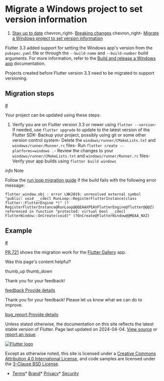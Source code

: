 Migrate a Windows project to set version information
====================================================

1. [Stay up to date](/release) chevron\_right- [Breaking changes](/release/breaking-changes) chevron\_right- [Migrate a Windows project to set version information](/release/breaking-changes/windows-version-information)

Flutter 3.3 added support for setting the Windows app's version from the `pubspec.yaml` file or through the `--build-name` and `--build-number` build arguments. For more information, refer to the [Build and release a Windows app](/deployment/windows#updating-the-apps-version-number) documentation.

Projects created before Flutter version 3.3 need to be migrated to support versioning.

Migration steps
---------------

[#](#migration-steps)

Your project can be updated using these steps:

1. Verify you are on Flutter version 3.3 or newer using `flutter --version`- If needed, use `flutter upgrade` to update to the latest version of the Flutter SDK- Backup your project, possibly using git or some other version control system- Delete the `windows/runner/CMakeLists.txt` and `windows/runner/Runner.rc` files- Run `flutter create --platforms=windows .`- Review the changes to your `windows/runner/CMakeLists.txt` and `windows/runner/Runner.rc` files- Verify your app builds using `flutter build windows`

*info* Note

Follow the [run loop migration guide](/release/breaking-changes/windows-run-loop) if the build fails with the following error message:

```
flutter_window.obj : error LNK2019: unresolved external symbol "public: void __cdecl RunLoop::RegisterFlutterInstance(class flutter::FlutterEngine *)" (?RegisterFlutterInstance@RunLoop@@QEAAXPEAVFlutterEngine@flutter@@@Z) referenced in function "protected: virtual bool __cdecl FlutterWindow::OnCreate(void)" (?OnCreate@FlutterWindow@@MEAA_NXZ)
```

Example
-------

[#](#example)

[PR 721](https://github.com/flutter/gallery/pull/721/files) shows the migration work for the [Flutter Gallery](https://flutter-gallery-archive.web.app) app.

Was this page's content helpful?

thumb\_up thumb\_down

Thank you for your feedback!

 [feedback Provide details](https://github.com/flutter/website/issues/new?template=1_page_issue.yml&&page-url=https://docs.flutter.dev/release/breaking-changes/windows-version-information/&page-source=https://github.com/flutter/website/tree/main/src/content/release/breaking-changes/windows-version-information.md)

Thank you for your feedback! Please let us know what we can do to improve.

 [bug\_report Provide details](https://github.com/flutter/website/issues/new?template=1_page_issue.yml&&page-url=https://docs.flutter.dev/release/breaking-changes/windows-version-information/&page-source=https://github.com/flutter/website/tree/main/src/content/release/breaking-changes/windows-version-information.md)

Unless stated otherwise, the documentation on this site reflects the latest stable version of Flutter. Page last updated on 2024-04-04. [View source](https://github.com/flutter/website/tree/main/src/content/release/breaking-changes/windows-version-information.md) or [report an issue](https://github.com/flutter/website/issues/new?template=1_page_issue.yml&&page-url=https://docs.flutter.dev/release/breaking-changes/windows-version-information/&page-source=https://github.com/flutter/website/tree/main/src/content/release/breaking-changes/windows-version-information.md "Report an issue with this page").

[![Flutter logo](/assets/images/branding/flutter/logo+text/horizontal/white.svg)](https://flutter.dev)

Except as otherwise noted, this site is licensed under a [Creative Commons Attribution 4.0 International License](https://creativecommons.org/licenses/by/4.0/), and code samples are licensed under the [3-Clause BSD License](https://opensource.org/licenses/BSD-3-Clause).

* [Terms](/tos "Terms of use")* [Brand](/brand "Brand usage guidelines")* [Privacy](https://policies.google.com/privacy "Privacy policy")* [Security](/security "Security philosophy and practices")

   